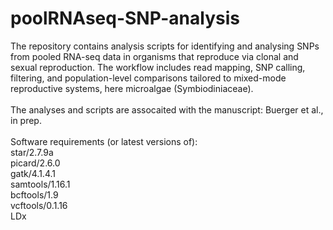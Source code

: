 # poolRNAseq-SNP-analysis
The repository contains analysis scripts for identifying and analysing SNPs from pooled RNA-seq data in organisms that reproduce via clonal and sexual reproduction. The workflow includes read mapping, SNP calling, filtering, and population-level comparisons tailored to mixed-mode reproductive systems, here microalgae (Symbiodiniaceae).
<br>  
The analyses and scripts are assocaited with the manuscript: Buerger et al., in prep.
<br>  
Software requirements (or latest versions of): <br> 
star/2.7.9a  
picard/2.6.0  
gatk/4.1.4.1  
samtools/1.16.1  
bcftools/1.9  
vcftools/0.1.16  
LDx  
